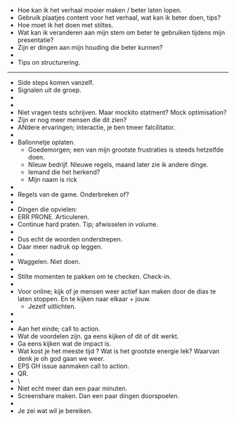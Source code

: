 - Hoe kan ik het verhaal mooier maken / beter laten lopen.
- Gebruik plaatjes content voor het verhaal, wat kan ik beter doen, tips?
- Hoe moet ik het doen met stiltes.
- Wat kan ik veranderen aan mijn stem om beter te gebruiken tijdens mijn presentatie?
- Zijn er dingen aan mijn houding die beter kunnen?
-
- Tips on structurering.
- ---
- Side steps komen vanzelf.
- Signalen uit de groep.
-
-
- Niet vragen tests schrijven. Maar mockito statment? Mock optimisation?
- Zijn er nog meer mensen die dit zien?
- ANdere ervaringen; interactie, je ben tmeer falcilitator.
-
- Ballonnetje oplaten.
	- Goedemorgen; een van mijn grootste frustraties is steeds hetzelfde doen.
	- NIeuw bedrijf. NIeuwe regels, maand later zie ik andere dinge.
	- Iemand die het herkend?
	- Mijn naam is rick
-
- Regels van de game. Onderbreken of?
-
- Dingen die opvielen:
- ERR PRONE. Articuleren.
- Continue hard praten. Tip; afwisselen in volume.
-
- Dus echt de woorden onderstrepen.
- Daar meer nadruk op leggen.
-
- Waggelen. Niet doen.
-
- Stilte momenten te pakken om te checken. Check-in.
-
- Voor online; kijk of je mensen weer actief kan maken door de dias te laten stoppen. En te kijken naar elkaar + jouw.
	- Jezelf uitlichten.
-
-
- Aan het einde; call to action.
- Wat de voordelen zijn. ga eens kijken of dit of dit werkt.
- Ga eens kijken wat de impact is.
- Wat kost je het meeste tijd ? Wat is het grootste energie lek? Waarvan denk je oh god gaan we weer.
- EPS GH issue aanmaken call to action.
- QR.
- \
- Niet echt meer dan een paar minuten.
- Screenshare maken. Dan een paar dingen doorspoelen.
-
- Je zei wat wil je bereiken.